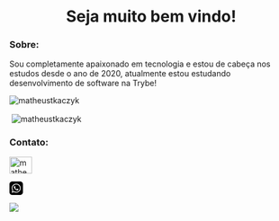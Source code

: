 <h1 align="center"> Seja muito bem vindo!</h1>

<h3 align="left">Sobre:</h3>

<p align="left">
Sou completamente apaixonado em tecnologia e estou de cabeça nos estudos desde o ano de 2020, atualmente estou estudando desenvolvimento de software na Trybe!
</p>

<p><img align="center" margin-left:'30' margin-top:'10' src="https://github-readme-stats.vercel.app/api/top-langs?username=matheustkaczyk&show_icons=true&locale=en&layout=compact" alt="matheustkaczyk" /></p>

<p>&nbsp;<img align="center" margin-left:'30' margin-top:'10' src="https://github-readme-stats.vercel.app/api?username=matheustkaczyk&show_icons=true&locale=en" alt="matheustkaczyk" /></p>

<h3>Contato:</h3>
<p align="left">
<a href="https://linkedin.com/in/matheustkaczykribeiro" target="blank"><img align="center" src="https://raw.githubusercontent.com/rahuldkjain/github-profile-readme-      generator/master/src/images/icons/Social/linked-in-alt.svg" alt="matheustkaczykribeiro" height="30" width="40" /></a>
</p>
<p align="left">
<svg xmlns="http://www.w3.org/2000/svg" width="24" height="24" viewBox="0 0 24 24"><path d="M12.036 5.339c-3.635 0-6.591 2.956-6.593 6.589-.001 1.483.434 2.594 1.164 3.756l-.666 2.432 2.494-.654c1.117.663 2.184 1.061 3.595 1.061 3.632 0 6.591-2.956 6.592-6.59.003-3.641-2.942-6.593-6.586-6.594zm3.876 9.423c-.165.463-.957.885-1.337.942-.341.051-.773.072-1.248-.078-.288-.091-.657-.213-1.129-.417-1.987-.858-3.285-2.859-3.384-2.991-.099-.132-.809-1.074-.809-2.049 0-.975.512-1.454.693-1.653.182-.2.396-.25.528-.25l.38.007c.122.006.285-.046.446.34.165.397.561 1.372.611 1.471.049.099.083.215.016.347-.066.132-.099.215-.198.33l-.297.347c-.099.099-.202.206-.087.404.116.198.513.847 1.102 1.372.757.675 1.395.884 1.593.983.198.099.314.083.429-.05.116-.132.495-.578.627-.777s.264-.165.446-.099 1.156.545 1.354.645c.198.099.33.149.38.231.049.085.049.482-.116.945zm3.088-14.762h-14c-2.761 0-5 2.239-5 5v14c0 2.761 2.239 5 5 5h14c2.762 0 5-2.239 5-5v-14c0-2.761-2.238-5-5-5zm-6.967 19.862c-1.327 0-2.634-.333-3.792-.965l-4.203 1.103 1.125-4.108c-.694-1.202-1.059-2.566-1.058-3.964.002-4.372 3.558-7.928 7.928-7.928 2.121.001 4.112.827 5.609 2.325s2.321 3.491 2.32 5.609c-.002 4.372-3.559 7.928-7.929 7.928z"></svg>
</p>


![](https://komarev.com/ghpvc/?username=matheustkaczyk)
